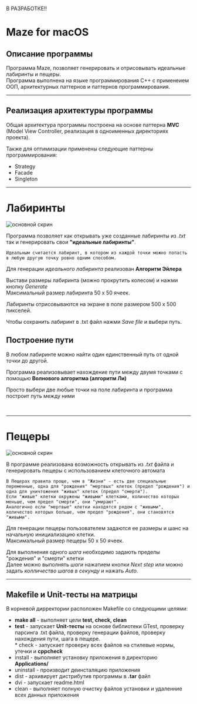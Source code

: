 <!-- <p align="center">
<img src="Readme/Maze_L2.JPG" alt="drawing"/>
</p> -->
В РАЗРАБОТКЕ!!

# **Maze** for macOS

## Описание программы
Программа Maze, позволяет генерировать и отрисовывать идеальные лабиринты и пещеры. <br>
Программа выполнена на языке программирования С++ с применеием ООП, архитектурных паттернов и паттернов программирования.

********* 
## Реализация архитектуры программы

Общая архитектура программы построена на основе паттерна **MVC** (Model View Controller, реализация в одноименных директориях проекта).<br> 

Также для оптимизации применены следующие паттерны программирования:

* Strategy
* Facade
* Singleton

********* 
# Лабиринты
<p align="center">

![основной скрин](Readme/maze.png)
</p>


Программа позволяет как открывать уже созданные лабиринты из *.txt* так и генерировать свои **"идеальные лабиринты"**.  <br>

```
Идеальным считается лабиринт, в котором из каждой точки можно попасть в любую другую точку ровно одним способом.
```
Для генерации *идеального лабиринта* реализован **Алгоритм Эйлера**<br>

Выстави размеры лабиринта (можно прокрутить колесом) и нажми кнопку *Generate*<br>
Максимальный размер лабиринта 50 х 50 ячеек. <br>

Лабиринты отрисовываются на экране в поле размером 500 x 500 пикселей. <br>

Чтобы сохранить лабиринт в .txt файл нажми *Save file* и выбери путь.
 
## Построение пути

В любом лабиринте можно найти один единственный путь от одной точки до другой.<br>

Программа реализовывает нахождение пути между двумя точками с помощью **Волнового алгоритма (алгоритм Ли)**<br>

Просто выбери две любые точки на поле лабиринта и программа построит путь между ними

<br>

********* 
# Пещеры
<p align="center">

![основной скрин](Readme/cave.png)
</p>

В программе реализована возможность открывать из *.txt* файла и генерировать пещеры с использованием клеточного автомата<br>

```
В Пещерах правила проще, чем в "Жизни" - есть две специальные переменные, одна для "рождения" "мертвых" клеток (предел "рождения") и одна для уничтожения "живых" клеток (предел "смерти").
Если "живые" клетки окружены "живыми" клетками, количество которых меньше, чем предел "смерти", они "умирают".
Аналогично если "мертвые" клетки находятся рядом с "живыми", количество которых больше, чем предел "рождения", они становятся "живыми".
```

Для генерации пещеры пользователем задаются ее размеры и  шанс на начальную инициализацию клетки.<br>
Максимальный размер пещеры 50 х 50 ячеек. <br>

Для выполнения одного *шага* необходимо задають пределы "рождения" и "смерти" клетки<br>
Далее можно выполнять *шаги* нажатием кнопки *Next step* или можно задать *колличество шагов в секунду* и нажать *Auto*.

********* 

## Makefile и Unit-тесты на матрицы
В корневой дирректории расположен Makefile со следующими целями:

* **make all** - выполняет цели **test, check, clean**
* **test** - запускает **Unit-тесты** на основе библиотеки GTest, проверку парсинга .txt файла, проверку генерации файлов, проверку нахождения пути, шага в пещере.<br> * check - запускает проверку всех файлов на стилевые нормы, утечки и **cppcheck**
* install - выполняет установку приложения в директорию **Applications/**
* uninstall - производит деинсталяцию приложения
* dist - архивирует дистрибутив программы в **.tar** файл
* dvi - запускает readme.html
* clean - выполняет полную очистку файлов установки и удаленние всех данных приложения
